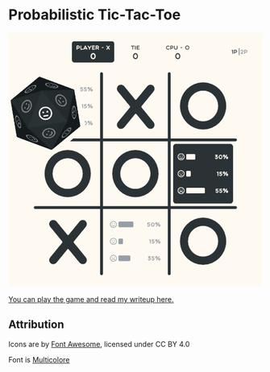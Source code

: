 # Probabilistic Tic-Tac-Toe
![Screenshot](./screenshot.png)

[You can play the game and read my writeup here.](https://www.csun.io/2024/06/08/probabilistic-tic-tac-toe.html)

## Attribution
Icons are by [Font Awesome](https://fontawesome.com/), licensed under CC BY 4.0

Font is [Multicolore](https://www.dafont.com/multicolore.font)

